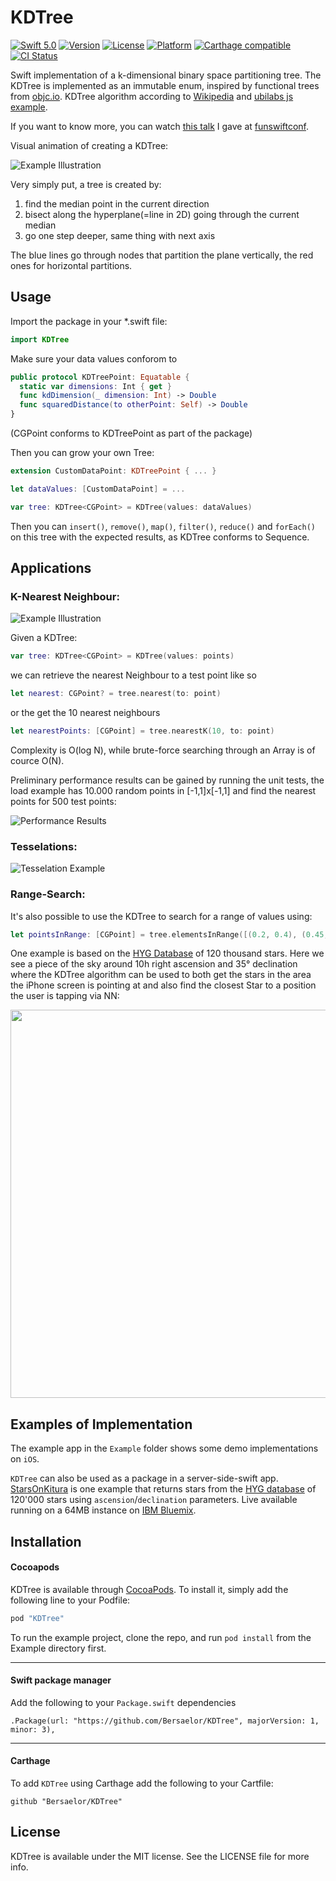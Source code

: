 # KDTree

[![Swift 5.0](https://img.shields.io/badge/Swift-4.2-orange.svg?style=flat)](https://swift.org/)
[![Version](https://img.shields.io/cocoapods/v/KDTree.svg?style=flat)](http://cocoapods.org/pods/KDTree)
[![License](https://img.shields.io/cocoapods/l/KDTree.svg?style=flat)](http://cocoapods.org/pods/KDTree)
[![Platform](https://img.shields.io/cocoapods/p/KDTree.svg?style=flat)](http://cocoapods.org/pods/KDTree)
[![Carthage compatible](https://img.shields.io/badge/Carthage-compatible-4BC51D.svg?style=flat)](https://github.com/Carthage/Carthage)
[![CI Status](http://img.shields.io/travis/Bersaelor/KDTree.svg?style=flat)](https://travis-ci.org/Bersaelor/KDTree)

Swift implementation of a k-dimensional binary space partitioning tree.
The KDTree is implemented as an immutable enum, inspired by functional trees from [objc.io](https://www.objc.io/books/functional-swift/).
KDTree algorithm according to [Wikipedia](https://en.wikipedia.org/wiki/K-d_tree) and [ubilabs js example](https://github.com/ubilabs/kd-tree-javascript).

If you want to know more, you can watch [this talk](https://youtu.be/CwcEjxRtn18) I gave at [funswiftconf](http://2017.funswiftconf.com).

Visual animation of creating a KDTree:

![Example Illustration](/Screenshots/tree_generation.gif?raw=true)

Very simply put, a tree is created by:
1. find the median point in the current direction
2. bisect along the hyperplane(=line in 2D) going through the current median
3. go one step deeper, same thing with next axis

The blue lines go through nodes that partition the plane vertically, the red ones for horizontal partitions.


## Usage

Import the package in your *.swift file:
```swift
import KDTree
```

Make sure your data values conforom to 
```swift
public protocol KDTreePoint: Equatable {
  static var dimensions: Int { get }
  func kdDimension(_ dimension: Int) -> Double
  func squaredDistance(to otherPoint: Self) -> Double
}
```
(CGPoint conforms to KDTreePoint as part of the package)

Then you can grow your own Tree:
```swift
extension CustomDataPoint: KDTreePoint { ... }

let dataValues: [CustomDataPoint] = ...

var tree: KDTree<CGPoint> = KDTree(values: dataValues)
```

Then you can `insert()`, `remove()`, `map()`, `filter()`, `reduce()` and `forEach()` on this tree with the expected results, as KDTree conforms to Sequence.

## Applications

### K-Nearest Neighbour:

![Example Illustration](/Screenshots/kNearest.png?raw=true)

Given a KDTree:

```swift
var tree: KDTree<CGPoint> = KDTree(values: points)
```

we can retrieve the nearest Neighbour to a test point like so
```swift
let nearest: CGPoint? = tree.nearest(to: point)
```

or the get the 10 nearest neighbours

```swift
let nearestPoints: [CGPoint] = tree.nearestK(10, to: point)
```

Complexity is O(log N), while brute-force searching through an Array is of cource O(N).

Preliminary performance results can be gained by running the unit tests, the load example has 10.000 random points in [-1,1]x[-1,1] and find the nearest points for 500 test points:

![Performance Results](/Screenshots/performance.png?raw=true)


### Tesselations:

![Tesselation Example](/Screenshots/tesselations.png?raw=true)

### Range-Search:

It's also possible to use the KDTree to search for a range of values using:
```swift
let pointsInRange: [CGPoint] = tree.elementsInRange([(0.2, 0.4), (0.45, 0.75)])
```

One example is based on the [HYG Database](https://github.com/astronexus/HYG-Database/blob/master/README.md) of 120 thousand stars. Here we see a piece of the sky around 10h right ascension and 35° declination where the KDTree algorithm can be used to both get the stars in the area the iPhone screen is pointing at and also find the closest Star to a position the user is tapping via NN:

<img src="https://raw.githubusercontent.com/Bersaelor/KDTree/master/Screenshots/starMap.png" width="621" />

## Examples of Implementation

The example app in the `Example` folder shows some demo implementations on `iOS`.

`KDTree` can also be used as a package in a server-side-swift app. [StarsOnKitura](https://github.com/Bersaelor/StarsOnKitura) is one example that returns stars from the [HYG database](http://www.astronexus.com/hyg) of 120'000 stars using `ascension`/`declination` parameters. Live available running on a 64MB instance on [IBM Bluemix](https://starsonkitura.eu-de.mybluemix.net).

## Installation

#### Cocoapods

KDTree is available through [CocoaPods](http://cocoapods.org). To install
it, simply add the following line to your Podfile:

```ruby
pod "KDTree"
```


To run the example project, clone the repo, and run `pod install` from the Example directory first.

--- 

#### Swift package manager

Add the following to your `Package.swift` dependencies

```
.Package(url: "https://github.com/Bersaelor/KDTree", majorVersion: 1, minor: 3),
```

---

#### Carthage

To add `KDTree` using Carthage add the following to your Cartfile:

```
github "Bersaelor/KDTree"
```

## License

KDTree is available under the MIT license. See the LICENSE file for more info.
